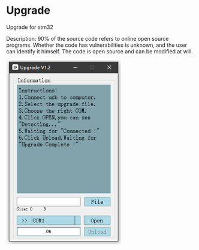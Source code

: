 # Upgrade
Upgrade for stm32

Description: 90% of the source code refers to online open source programs. Whether the code has vulnerabilities is unknown, and the user can identify it himself. The code is open source and can be modified at will.


![image](https://github.com/XXY12138github/Upgrade/blob/main/jietu.png)

